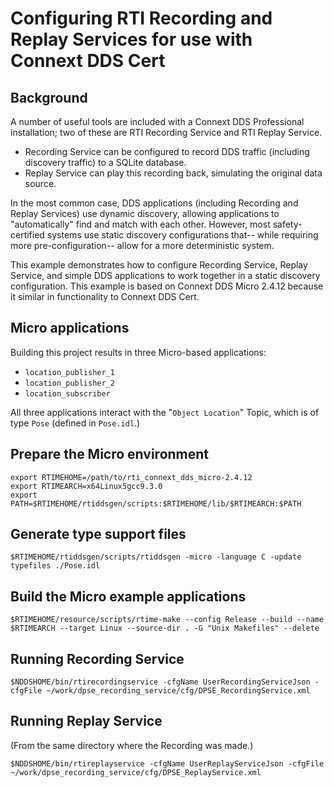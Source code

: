 # Configuring RTI Recording and Replay Services for use with Connext DDS Cert

## Background

A number of useful tools are included with a Connext DDS Professional installation; two of these are RTI Recording Service and RTI Replay Service.

- Recording Service can be configured to record DDS traffic (including discovery traffic) to a SQLite database.
- Replay Service can play this recording back, simulating the original data source.

In the most common case, DDS applications (including Recording and Replay Services) use dynamic discovery, allowing applications to "automatically" find and match with each other. However, most safety-certified systems use static discovery configurations that-- while requiring more pre-configuration-- allow for a more deterministic system. 

This example demonstrates how to configure Recording Service, Replay Service, and simple DDS applications to work together in a static discovery configuration. This example is based on Connext DDS Micro 2.4.12 because it similar in functionality to Connext DDS Cert.

## Micro applications

Building this project results in three Micro-based applications:

- `location_publisher_1`
- `location_publisher_2`
- `location_subscriber`

All three applications interact with the "`Object Location`" Topic, which is of type `Pose` (defined in `Pose.idl`.)

## Prepare the Micro environment

```
export RTIMEHOME=/path/to/rti_connext_dds_micro-2.4.12
export RTIMEARCH=x64Linux5gcc9.3.0
export PATH=$RTIMEHOME/rtiddsgen/scripts:$RTIMEHOME/lib/$RTIMEARCH:$PATH
```

## Generate type support files 
```
$RTIMEHOME/rtiddsgen/scripts/rtiddsgen -micro -language C -update typefiles ./Pose.idl
```

## Build the Micro example applications
```
$RTIMEHOME/resource/scripts/rtime-make --config Release --build --name $RTIMEARCH --target Linux --source-dir . -G "Unix Makefiles" --delete
```

## Running Recording Service
```
$NDDSHOME/bin/rtirecordingservice -cfgName UserRecordingServiceJson -cfgFile ~/work/dpse_recording_service/cfg/DPSE_RecordingService.xml
```

## Running Replay Service

(From the same directory where the Recording was made.)
```
$NDDSHOME/bin/rtireplayservice -cfgName UserReplayServiceJson -cfgFile ~/work/dpse_recording_service/cfg/DPSE_ReplayService.xml
```
